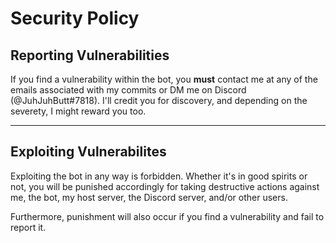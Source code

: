 # Security Policy

## Reporting Vulnerabilities

If you find a vulnerability within the bot, you **must** contact me at any of the emails associated with my commits or DM me on Discord (@JuhJuhButt#7818). I'll credit you for discovery, and depending on the severety, I might reward you too.

---

## Exploiting Vulnerabilites

Exploiting the bot in any way is forbidden. Whether it's in good spirits or not, you will be punished accordingly for taking destructive actions against me, the bot, my host server, the Discord server, and/or other users.

Furthermore, punishment will also occur if you find a vulnerability and fail to report it.